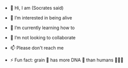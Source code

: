 - 👋 Hi, I am (Socrates said)
- 👀 I’m interested in being alive
- 🌱 I’m currently learning how to
- 💞️ I’m not looking to collaborate
- 📫 Please don't reach me
  
- ⚡ Fun fact: grain 🌾 has more DNA 🧬 than humans 🤸🏿‍♀️

<!---
chiara620/chiara620 is a ✨ special ✨ repository because its `README.md` (this file) appears on your GitHub profile.
You can click the Preview link to take a look at your changes.
--->
